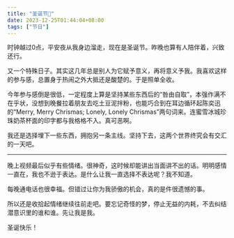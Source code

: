 ```yaml
---
title: "圣诞节🎄"
date: 2023-12-25T01:44:04+08:00
tags: ["节日"]
---
```


时钟越过0点，平安夜从我身边溜走，现在是圣诞节。昨晚也算有人陪伴着，兴致还行。

又一个特殊日子。其实这几年总是别人为它赋予意义，再将意义予我。我喜欢这样的参与感，总置身于热闹之外大抵还是酸楚的。于是照单全收。

今年参与感倒是很低，一定程度上算是坚持某些东西后的“咎由自取”，本强作满不在乎状，没想到晚餐拉着朋友去吃土豆泥拌粉，也能巧合到在耳边循环起陈奕迅的“Merry, Merry Chrismas; Lonely, Lonely Chrismas”两句词来。连蜜雪冰城珍珠奶茶杯面的印字都与我格格不入。真可恶啊。

我还是选择埋下一些东西，拥抱另一条主线。坚持下去，这两个世界终究会有交汇的一天吧。

---

晚上视频最后似乎有些情绪。很神奇，这时候却能讲出当面讲不出的话。明明感情一直在，我也不逊于表达。是什么让我一直选择不表达呢？我不知道。

每晚通电话也很幸福。但错过让你为我骄傲的机会，真的是件很遗憾的事。

所以还是收拾起情绪继续往前走吧。要忘记奇怪的梦，停止无益的内耗，不去纠结潜意识里的谁和谁。先让我是我。

圣诞快乐！